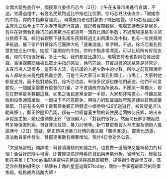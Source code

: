 全國大罷免進行中，國民黨立委徐巧芯今（2日）上午在永春市場進行宣講，不過，宣講過程中，有幾名民眾路過比中指也比倒讚，徐巧芯見狀後直言，「謝謝你的中指，你的中指非常漂亮」，現場支持者也對該男子喊出噓聲。徐巧芯及國民黨主席朱立倫今上午在永春市場進行宣講，經記者實際觀察，現場支持者還是居多，有些在對面看到徐巧芯的民眾也在街道另一頭高比讚的手勢；不過現場還是有少部分民眾不滿，經記者觀察下就有兩名民眾經過比出倒讚以及中指，也有一位民眾開車經過，搖下窗戶對著徐巧芯團隊大吼「連署造謠」等字眼。不過，徐巧芯看到民眾對她比出中指，她說「謝謝你的中指，你的中指非常漂亮，可以比給所有好朋友看，你的中指很好看，多比一點，我們都是比讚的」。現場支持者也對阿伯發出噓聲。事後媒體問徐被民眾比中指的感受，徐巧芯說，其實這樣的民眾算是非常少，永春市場人流很多，這麼多人流，有抗議的人是少數中的少數，所以之前罷團說所有人都站出來罷免國民黨立委，可是今天大家可以看到街頭上、市場上，大家對她都是支持，而不是對她反對。徐巧芯也說，有很多民眾也像他們表達，他們不同意罷免，一個國家需要有監督的力量，才不會讓政府為所欲為，不應該一黨獨大，現在在野黨是多數都這樣，如果之後民進黨全部一手抓，大家都非常擔心，呼籲民眾收到投票通知單後，一起投下不同意罷免，用強力的監督讓政府知道螺絲釘應該要鎖緊。日前有多名移工戴著藍委鄭正鈐競選小帽參與426凱道遊行，被質疑是非法動員移工，鄭正鈐隨即否認，卻有一位經營養生館的新住民老闆娘何氏卿，站出來承認是主揪，她也強調鄭正鈐「很照顧人」、「對我們很好」。然而何氏卿卻被起底有多筆傷害刑案，包含非法放貸、暴力討債等。新竹雙罷發言人林志潔及領銜人戴振博今（2日）質疑，鄭正鈐與涉暴力討債的養生館「關係匪淺」。罷團也透露，違法動員事件發生，雙罷連署數有顯著增加，預計4日會對外公告。

「文里補習班」開課啦！科普滴雞精的知識之外，也要做一道簡單又能補精力的料理！全台好房隨手可得，即賞屋提供即時看房資訊與專業分析，省時省力，輕鬆找到完美家！ETtoday攝影棚提供完整設施與高品質服務，提供創作者最佳支援，滿足你各種拍攝需求！點擊右上角的星星追蹤ETtoday，讓你一手掌握最即時的時事焦點，輕鬆成為話題大師！